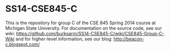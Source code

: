 SS14-CSE845-C
=============

This is the repository for group C of the CSE 845 Spring 2014 course at Michigan State University. For documentation on the source code, see our wiki: https://github.com/burksarm/SS14-CSE845-C/wiki/CSE845-Group-C-Wiki and for higher-level information, see our blog: http://beacon-c.blogspot.com/
